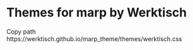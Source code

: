 # Themes for marp by Werktisch
<clipboard-copy for="blob-path" class="btn btn-sm BtnGroup-item">
  Copy path
</clipboard-copy>
<div id="blob-path">https://werktisch.github.io/marp_theme/themes/werktisch.css</div>
<script type="module" src="./node_modules/@github/clipboard-copy-element/dist/index.js">